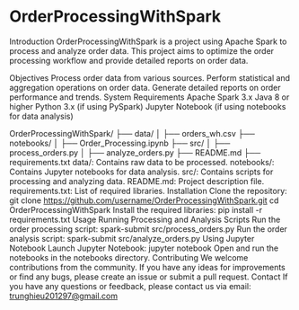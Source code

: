 # OrderProcessingWithSpark
Introduction
OrderProcessingWithSpark is a project using Apache Spark to process and analyze order data. This project aims to optimize the order processing workflow and provide detailed reports on order data.

Objectives
Process order data from various sources.
Perform statistical and aggregation operations on order data.
Generate detailed reports on order performance and trends.
System Requirements
Apache Spark 3.x
Java 8 or higher
Python 3.x (if using PySpark)
Jupyter Notebook (if using notebooks for data analysis)

OrderProcessingWithSpark/
├── data/
│   ├── orders_wh.csv
├── notebooks/
│   ├── Order_Processing.ipynb
├── src/
│   ├── process_orders.py
│   ├── analyze_orders.py
├── README.md
├── requirements.txt
data/: Contains raw data to be processed.
notebooks/: Contains Jupyter notebooks for data analysis.
src/: Contains scripts for processing and analyzing data.
README.md: Project description file.
requirements.txt: List of required libraries.
Installation
Clone the repository:
git clone https://github.com/username/OrderProcessingWithSpark.git
cd OrderProcessingWithSpark
Install the required libraries:
pip install -r requirements.txt
Usage
Running Processing and Analysis Scripts
Run the order processing script:
spark-submit src/process_orders.py
Run the order analysis script:
spark-submit src/analyze_orders.py
Using Jupyter Notebook
Launch Jupyter Notebook:
jupyter notebook
Open and run the notebooks in the notebooks directory.
Contributing
We welcome contributions from the community. If you have any ideas for improvements or find any bugs, please create an issue or submit a pull request.
Contact
If you have any questions or feedback, please contact us via email: trunghieu201297@gmail.com
